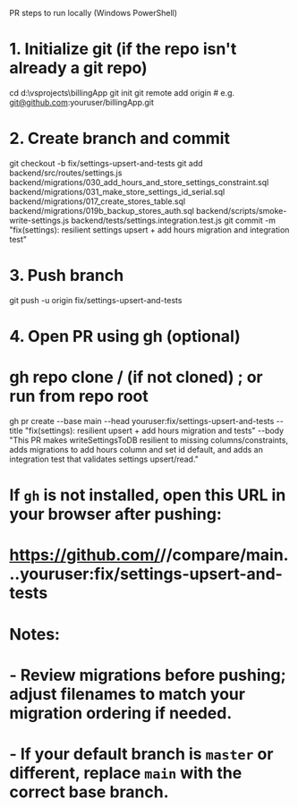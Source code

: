 PR steps to run locally (Windows PowerShell)

# 1. Initialize git (if the repo isn't already a git repo)
cd d:\vsprojects\billingApp
git init
git remote add origin <your-remote-url>   # e.g. git@github.com:youruser/billingApp.git

# 2. Create branch and commit
git checkout -b fix/settings-upsert-and-tests
git add backend/src/routes/settings.js backend/migrations/030_add_hours_and_store_settings_constraint.sql backend/migrations/031_make_store_settings_id_serial.sql backend/migrations/017_create_stores_table.sql backend/migrations/019b_backup_stores_auth.sql backend/scripts/smoke-write-settings.js backend/tests/settings.integration.test.js
git commit -m "fix(settings): resilient settings upsert + add hours migration and integration test"

# 3. Push branch
git push -u origin fix/settings-upsert-and-tests

# 4. Open PR using gh (optional)
# gh repo clone <owner>/<repo> (if not cloned) ; or run from repo root
gh pr create --base main --head youruser:fix/settings-upsert-and-tests --title "fix(settings): resilient upsert + add hours migration and tests" --body "This PR makes writeSettingsToDB resilient to missing columns/constraints, adds migrations to add hours column and set id default, and adds an integration test that validates settings upsert/read."

# If `gh` is not installed, open this URL in your browser after pushing:
# https://github.com/<owner>/<repo>/compare/main...youruser:fix/settings-upsert-and-tests

# Notes:
# - Review migrations before pushing; adjust filenames to match your migration ordering if needed.
# - If your default branch is `master` or different, replace `main` with the correct base branch.
